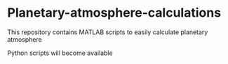 # Planetary-atmosphere-calculations
 This repository contains MATLAB scripts to easily calculate planetary atmosphere

 Python scripts will become available

